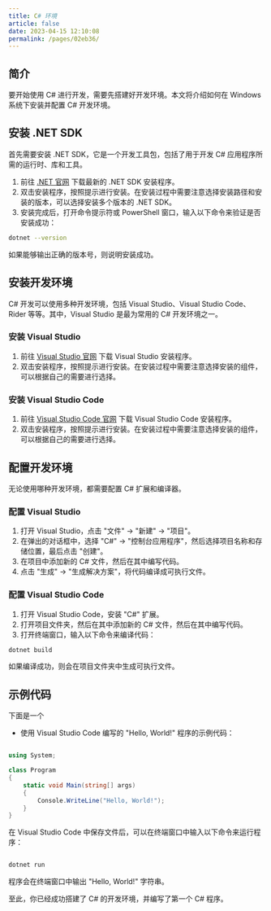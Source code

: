 ```yaml
---
title: C# 环境
article: false
date: 2023-04-15 12:10:08
permalink: /pages/02eb36/
---
```


## 简介

要开始使用 C# 进行开发，需要先搭建好开发环境。本文将介绍如何在 Windows 系统下安装并配置 C# 开发环境。

## 安装 .NET SDK

首先需要安装 .NET SDK，它是一个开发工具包，包括了用于开发 C# 应用程序所需的运行时、库和工具。 

1. 前往 [.NET 官网](https://dotnet.microsoft.com/download/dotnet)  下载最新的 .NET SDK 安装程序。 
2. 双击安装程序，按照提示进行安装。在安装过程中需要注意选择安装路径和安装的版本，可以选择安装多个版本的 .NET SDK。 
3. 安装完成后，打开命令提示符或 PowerShell 窗口，输入以下命令来验证是否安装成功：

```bash
dotnet --version
```

如果能够输出正确的版本号，则说明安装成功。
## 安装开发环境

C# 开发可以使用多种开发环境，包括 Visual Studio、Visual Studio Code、Rider 等等。其中，Visual Studio 是最为常用的 C# 开发环境之一。
### 安装 Visual Studio 
1. 前往 [Visual Studio 官网](https://visualstudio.microsoft.com/vs/)  下载 Visual Studio 安装程序。 
2. 双击安装程序，按照提示进行安装。在安装过程中需要注意选择安装的组件，可以根据自己的需要进行选择。
### 安装 Visual Studio Code 
1. 前往 [Visual Studio Code 官网](https://code.visualstudio.com/)  下载 Visual Studio Code 安装程序。 
2. 双击安装程序，按照提示进行安装。在安装过程中需要注意选择安装的组件，可以根据自己的需要进行选择。
## 配置开发环境

无论使用哪种开发环境，都需要配置 C# 扩展和编译器。
### 配置 Visual Studio 
1. 打开 Visual Studio，点击 "文件" -> "新建" -> "项目"。 
2. 在弹出的对话框中，选择 "C#" -> "控制台应用程序"，然后选择项目名称和存储位置，最后点击 "创建"。 
3. 在项目中添加新的 C# 文件，然后在其中编写代码。 
4. 点击 "生成" -> "生成解决方案"，将代码编译成可执行文件。
### 配置 Visual Studio Code 
1. 打开 Visual Studio Code，安装 "C#" 扩展。 
2. 打开项目文件夹，然后在其中添加新的 C# 文件，然后在其中编写代码。 
3. 打开终端窗口，输入以下命令来编译代码：

```bash
dotnet build
```



如果编译成功，则会在项目文件夹中生成可执行文件。
## 示例代码

下面是一个

- 使用 Visual Studio Code 编写的 "Hello, World!" 程序的示例代码：

```csharp

using System;

class Program
{
    static void Main(string[] args)
    {
        Console.WriteLine("Hello, World!");
    }
}
```



在 Visual Studio Code 中保存文件后，可以在终端窗口中输入以下命令来运行程序：

```bash

dotnet run
```



程序会在终端窗口中输出 "Hello, World!" 字符串。

至此，你已经成功搭建了 C# 的开发环境，并编写了第一个 C# 程序。